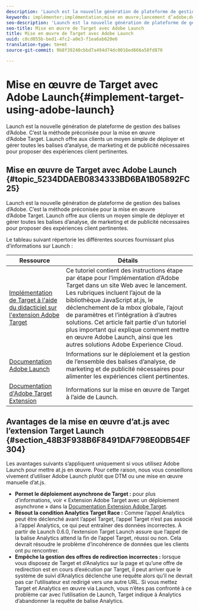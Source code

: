```yaml
---
description: 'Launch est la nouvelle génération de plateforme de gestion des balises d’Adobe. C’est la méthode préconisée pour la mise en œuvre d’Adobe Target. Launch offre aux clients un moyen simple de déployer et gérer toutes les balises d’analyse, de marketing et de publicité nécessaires pour proposer des expériences client pertinentes. '
keywords: implémenter;implémentation;mise en œuvre;lancement d’adobe;démarrer;rediriger
seo-description: 'Launch est la nouvelle génération de plateforme de gestion des balises d’Adobe. C’est la méthode préconisée pour la mise en œuvre d’Adobe Target. Launch offre aux clients un moyen simple de déployer et gérer toutes les balises d’analyse, de marketing et de publicité nécessaires pour proposer des expériences client pertinentes. '
seo-title: Mise en œuvre de Target avec Adobe Launch
title: Mise en œuvre de Target avec Adobe Launch
uuid: c8cd855b-bed1-4fc2-a0e3-f1ea6ab620e6
translation-type: tm+mt
source-git-commit: 9b8f39240cbbd7a494d74dc0016ed666a58fd870

---
```



# Mise en œuvre de Target avec Adobe Launch{#implement-target-using-adobe-launch}

Launch est la nouvelle génération de plateforme de gestion des balises d’Adobe. C’est la méthode préconisée pour la mise en œuvre d’Adobe Target. Launch offre aux clients un moyen simple de déployer et gérer toutes les balises d’analyse, de marketing et de publicité nécessaires pour proposer des expériences client pertinentes. 

## Mise en œuvre de Target avec Adobe Launch {#topic_5234DDAEB0834333BD6BA1B05892FC25}

Launch est la nouvelle génération de plateforme de gestion des balises d’Adobe. C’est la méthode préconisée pour la mise en œuvre d’Adobe Target. Launch offre aux clients un moyen simple de déployer et gérer toutes les balises d’analyse, de marketing et de publicité nécessaires pour proposer des expériences client pertinentes. 

Le tableau suivant répertorie les différentes sources fournissant plus d’informations sur Launch :

| Ressource | Détails |
|--- |--- |
| [Implémentation de Target à l&#39;aide du didacticiel sur l&#39;extension Adobe Target](https://docs.adobe.com/content/help/en/experience-cloud/implementing-in-websites-with-launch/implement-solutions/target.html) | Ce tutoriel contient des instructions étape par étape pour l’implémentation d’Adobe Target dans un site Web avec le lancement. Les rubriques incluent l’ajout de la bibliothèque JavaScript at.js, le déclenchement de la mbox globale, l’ajout de paramètres et l’intégration à d’autres solutions. Cet article fait partie d&#39;un tutoriel plus important qui explique comment mettre en œuvre Adobe Launch, ainsi que les autres solutions Adobe Experience Cloud. |
| [Documentation Adobe Launch](https://docs.adobelaunch.com/getting-started) | Informations sur le déploiement et la gestion de l’ensemble des balises d’analyse, de marketing et de publicité nécessaires pour alimenter les expériences client pertinentes. |
| [Documentation d&#39;Adobe Target Extension](https://docs.adobelaunch.com/extension-reference/web/adobe-target-extension) | Informations sur la mise en œuvre de Target à l’aide de Launch. |

## Avantages de la mise en œuvre d’at.js avec l’extension Target Launch {#section_48B3F938B6F8491DAF798E0DB54EF304}

Les avantages suivants s’appliquent uniquement si vous utilisez Adobe Launch pour mettre at.js en œuvre. Pour cette raison, nous vous conseillons vivement d’utiliser Adobe Launch plutôt que DTM ou une mise en œuvre manuelle d’at.js.

* **Permet le déploiement asynchrone de Target :** pour plus d’informations, voir « Extension Adobe Target avec un déploiement asynchrone » dans la [Documentation Extension Adobe Target](https://docs.adobelaunch.com/extension-reference/web/adobe-target-extension).
* **Résout la condition Analytics Target Race :** Comme l’appel Analytics peut être déclenché avant l’appel Target, l’appel Target n’est pas associé à l’appel Analytics, ce qui peut entraîner des données incorrectes. À partir de Launch 0.6.0, l’extension Target Launch assure que l’appel de la balise Analytics attend la fin de l’appel Target, réussi ou non. Cela devrait résoudre le problème d’incohérence de données que les clients ont pu rencontrer.
* **Empêche la gestion des offres de redirection incorrectes :** lorsque vous disposez de Target et d’Analytics sur la page et qu’une offre de redirection est en cours d’exécution par Target, il peut arriver que le système de suivi d’Analytics déclenche une requête alors qu’il ne devrait pas car l’utilisateur est redirigé vers une autre URL. Si vous mettez Target et Analytics en œuvre via Launch, vous n’êtes pas confronté à ce problème car avec l’utilisation de Launch, Target indique à Analytics d’abandonner la requête de balise Analytics.

